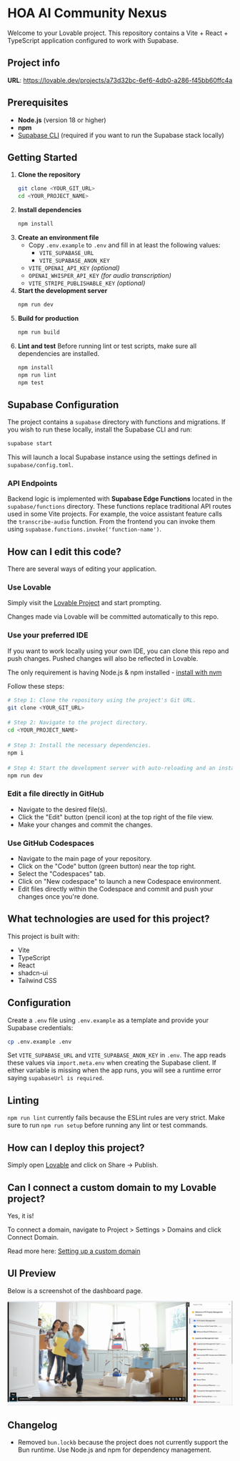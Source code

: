# HOA AI Community Nexus

Welcome to your Lovable project. This repository contains a Vite + React + TypeScript application configured to work with Supabase.

## Project info

**URL**: https://lovable.dev/projects/a73d32bc-6ef6-4db0-a286-f45bb60ffc4a

## Prerequisites

- **Node.js** (version 18 or higher)
- **npm**
- [Supabase CLI](https://supabase.com/docs/guides/cli) (required if you want to run the Supabase stack locally)

## Getting Started

1. **Clone the repository**
   ```bash
   git clone <YOUR_GIT_URL>
   cd <YOUR_PROJECT_NAME>
   ```
2. **Install dependencies**
   ```bash
   npm install
   ```
3. **Create an environment file**
   - Copy `.env.example` to `.env` and fill in at least the following values:
     - `VITE_SUPABASE_URL`
     - `VITE_SUPABASE_ANON_KEY`
    - `VITE_OPENAI_API_KEY` *(optional)*
    - `OPENAI_WHISPER_API_KEY` *(for audio transcription)*
     - `VITE_STRIPE_PUBLISHABLE_KEY` *(optional)*
4. **Start the development server**
   ```bash
   npm run dev
   ```
5. **Build for production**
   ```bash
   npm run build
   ```
6. **Lint and test**
   Before running lint or test scripts, make sure all dependencies are installed.
   ```bash
   npm install
   npm run lint
   npm test
   ```


## Supabase Configuration

The project contains a `supabase` directory with functions and migrations. If you wish to run these locally, install the Supabase CLI and run:

```bash
supabase start
```

This will launch a local Supabase instance using the settings defined in `supabase/config.toml`.

### API Endpoints

Backend logic is implemented with **Supabase Edge Functions** located in the `supabase/functions` directory. These functions replace traditional API routes used in some Vite projects. For example, the voice assistant feature calls the `transcribe-audio` function. From the frontend you can invoke them using `supabase.functions.invoke('function-name')`.

## How can I edit this code?

There are several ways of editing your application.

### Use Lovable

Simply visit the [Lovable Project](https://lovable.dev/projects/a73d32bc-6ef6-4db0-a286-f45bb60ffc4a) and start prompting.

Changes made via Lovable will be committed automatically to this repo.

### Use your preferred IDE

If you want to work locally using your own IDE, you can clone this repo and push changes. Pushed changes will also be reflected in Lovable.

The only requirement is having Node.js & npm installed - [install with nvm](https://github.com/nvm-sh/nvm#installing-and-updating)

Follow these steps:

```sh
# Step 1: Clone the repository using the project's Git URL.
git clone <YOUR_GIT_URL>

# Step 2: Navigate to the project directory.
cd <YOUR_PROJECT_NAME>

# Step 3: Install the necessary dependencies.
npm i

# Step 4: Start the development server with auto-reloading and an instant preview.
npm run dev
```

### Edit a file directly in GitHub

- Navigate to the desired file(s).
- Click the "Edit" button (pencil icon) at the top right of the file view.
- Make your changes and commit the changes.

### Use GitHub Codespaces

- Navigate to the main page of your repository.
- Click on the "Code" button (green button) near the top right.
- Select the "Codespaces" tab.
- Click on "New codespace" to launch a new Codespace environment.
- Edit files directly within the Codespace and commit and push your changes once you're done.

## What technologies are used for this project?

This project is built with:

- Vite
- TypeScript
- React
- shadcn-ui
- Tailwind CSS

## Configuration

Create a `.env` file using `.env.example` as a template and provide your Supabase credentials:

```sh
cp .env.example .env
```

Set `VITE_SUPABASE_URL` and `VITE_SUPABASE_ANON_KEY` in `.env`. The app reads these values via `import.meta.env` when creating the Supabase client.
If either variable is missing when the app runs, you will see a runtime error saying `supabaseUrl is required`.

## Linting

`npm run lint` currently fails because the ESLint rules are very strict. Make sure to run `npm run setup` before running any lint or test commands.

## How can I deploy this project?

Simply open [Lovable](https://lovable.dev/projects/a73d32bc-6ef6-4db0-a286-f45bb60ffc4a) and click on Share -> Publish.

## Can I connect a custom domain to my Lovable project?

Yes, it is!

To connect a domain, navigate to Project > Settings > Domains and click Connect Domain.

Read more here: [Setting up a custom domain](https://docs.lovable.dev/tips-tricks/custom-domain#step-by-step-guide)

## UI Preview

Below is a screenshot of the dashboard page.

![Dashboard screenshot](public/lovable-uploads/a170c61c-25b9-4ed9-b92e-749c91d85cbc.png)

## Changelog

- Removed `bun.lockb` because the project does not currently support the Bun runtime. Use Node.js and npm for dependency management.
